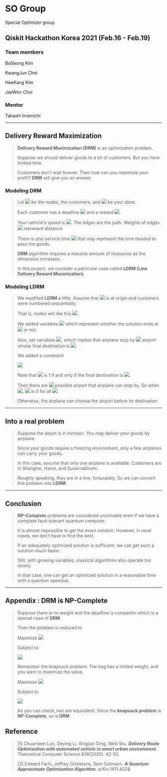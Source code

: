 # SO Group
Special Optimizer group

## Qiskit Hackathon Korea 2021 (Feb.16 - Feb.19)

### Team members
BoSeong Kim

KwangJun Choi

HeeKang Kim

JaeWon Choi

### Mentor
Takashi Imamichi

---

## Delivery Reward Maximization
>__Delivery Reward Maximization (DRM)__ is an optimization problem.
>
>Suppose we should deliver goods to a lot of customers. But you have limited time.
>
>Customers don't wait forever. Then how can you maximize your profit? __DRM__ will give you an answer.

### Modeling DRM

>Let <img src="https://latex.codecogs.com/svg.latex?\small{V=\{v_1,v_2,\cdots,v_n\}}"/> be the nodes, the customers, and <img src="https://latex.codecogs.com/svg.latex?\small{v_0}"/> be your store.
>
>Each customer has a deadline <img src="https://latex.codecogs.com/svg.latex?\small{d(v_i)}"/> and a reward <img src="https://latex.codecogs.com/svg.latex?\small{c(v_i)}"/>.
>
>Your vehicle's speed is <img src="https://latex.codecogs.com/svg.latex?\small{s}"/>. The edges are the path. Weights of edges <img src="https://latex.codecogs.com/svg.latex?\small{w(e_i,e_j)}"/> represent distance.
>
>There is also service time <img src="https://latex.codecogs.com/svg.latex?\small{t(v_i)}"/> that may represent the time needed to pass the goods.
>
>__DRM__ algorithm requires a massive amount of resources as the dimension increases.
>
>In this project, we consider a particular case called __LDRM (Line Delivery Reward Maximization)__.


### Modeling LDRM

> We modified __LDRM__ a little. Assume that <img src="https://latex.codecogs.com/svg.latex?\small{v_0}"/> is at origin and customers were numbered sequentially.
>
> That is, nodes will like this <img src="https://latex.codecogs.com/svg.latex?\small{v_0,v_1,v_2,\cdots}"/>.
>
>We added variables <img src="https://latex.codecogs.com/svg.latex?\small{x_{11},x_{22},\cdots}"/> which represent whether the solution ends at <img src="https://latex.codecogs.com/svg.latex?\small{v_i}"/> or not.
>
>Also, set variables <img src="https://latex.codecogs.com/svg.latex?\small{x_{ij}}"/>, which implies that airplane stop by <img src="https://latex.codecogs.com/svg.latex?\small{j\mathrm{th}}"/> airport whose final destination is <img src="https://latex.codecogs.com/svg.latex?\small{i}"/>.
>
>We added a constraint
>
><img src="https://latex.codecogs.com/svg.latex?\small{\sum\limits_{j\:<\:i}x_{ij}-ix_{ii}\leq0}"/>
>
>Note that <img src="https://latex.codecogs.com/svg.latex?\small{x_{ii}}"/> is 1 if and only if the final destination is <img src="https://latex.codecogs.com/svg.latex?\small{i}"/>.
>
>Then there are <img src="https://latex.codecogs.com/svg.latex?\small{i}"/> possible airport that airplane can stop by. So when <img src="https://latex.codecogs.com/svg.latex?\small{x_{ii}=0}"/>, <img src="https://latex.codecogs.com/svg.latex?\small{x_{ij}}"/> is 0 for all <img src="https://latex.codecogs.com/svg.latex?\small{j}"/>.
>
>Otherwise, the airplane can choose the airport before its destination.

---

## Into a real problem
>Suppose the depot is in Incheon. You may deliver your goods by airplane.
>
>Since your goods require a freezing environment, only a few airplanes can carry your goods.
>
>In this case, assume that only one airplane is available. Customers are in Shanghai, Hanoi, and Suvarnabhumi.
>
>Roughly speaking, they are in a line, fortunately. So we can convert this problem into __LDRM__.

---

## Conclusion
>__NP-Complete__ problems are considered unsolvable even if we have a complete fault-tolerant quantum computer.
>
>It is almost impossible to get the exact solution. However, in most cases, we don't have to find the best.
>
>If an adequately optimized solution is sufficient, we can get such a solution much faster.
>
>Still, with growing variables, classical algorithms also operate too slowly.
>
>In that case, one can get an optimized solution in a reasonable time with a quantum speedup.

---

## Appendix : DRM is NP-Complete
>Suppose there is no weight and the deadline is constantm which is a special case of __DRM__.
>
>Then the problem is reduced to
>
>Maximize <img src="https://latex.codecogs.com/svg.latex?\small{c(v_i)}"/>
>
>Subject to
>
><img src="https://latex.codecogs.com/svg.latex?\small{\sum\,t(v_i)\leq\,D"/>
>
>Remember the knapsack problem. The bag has a limited weight, and you want to maximize the value.
>
>Maximize <img src="https://latex.codecogs.com/svg.latex?\small{v(x_i)}"/>
>
>Subject to
>
><img src="https://latex.codecogs.com/svg.latex?\small{\sum\,w(x_i)\leq\,W}"/>
>
>As you can check, two are equivalent. Since the __knapsack problem__ is __NP-Complete__, so is __DRM__.


## Reference
>[1] Chuanwen Luo, Deying Li, Xingjian Ding, Weili Wu. __*Delivery Route Optimization with automated vehicle in smart urban environment*__. Theoretical Computer Science 836(2020). 42-52.
>
>[2] Edward Farhi, Jeffrey Goldstone, Sam Gutmann. __*A Quantum Approximate Optimization Algorithm*__. arXiv:1411.4028.
